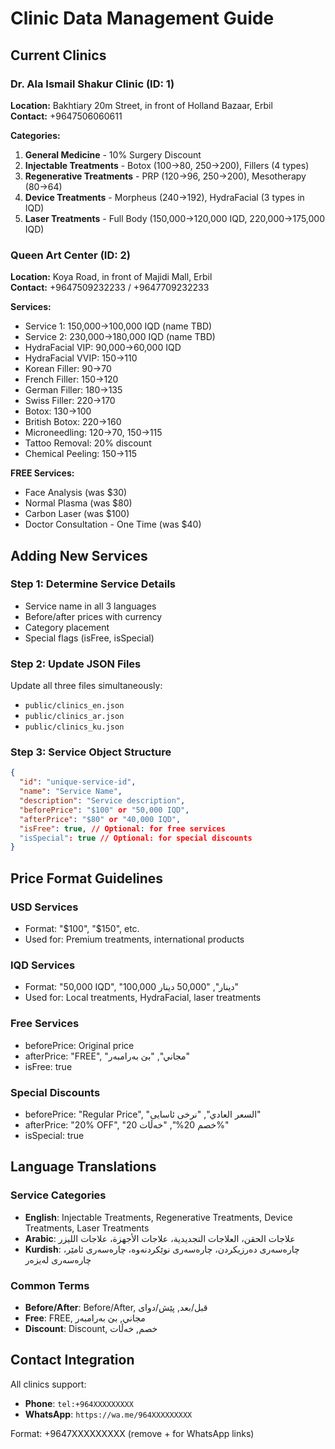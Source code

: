 # Clinic Data Management Guide

## Current Clinics

### Dr. Ala Ismail Shakur Clinic (ID: 1)
**Location:** Bakhtiary 20m Street, in front of Holland Bazaar, Erbil  
**Contact:** +9647506060611

**Categories:**
1. **General Medicine** - 10% Surgery Discount
2. **Injectable Treatments** - Botox ($100→$80, $250→$200), Fillers (4 types)
3. **Regenerative Treatments** - PRP ($120→$96, $250→$200), Mesotherapy ($80→$64)
4. **Device Treatments** - Morpheus ($240→$192), HydraFacial (3 types in IQD)
5. **Laser Treatments** - Full Body (150,000→120,000 IQD, 220,000→175,000 IQD)

### Queen Art Center (ID: 2)
**Location:** Koya Road, in front of Majidi Mall, Erbil  
**Contact:** +9647509232233 / +9647709232233

**Services:**
- Service 1: 150,000→100,000 IQD (name TBD)
- Service 2: 230,000→180,000 IQD (name TBD)
- HydraFacial VIP: 90,000→60,000 IQD
- HydraFacial VVIP: $150→$110
- Korean Filler: $90→$70
- French Filler: $150→$120
- German Filler: $180→$135
- Swiss Filler: $220→$170
- Botox: $130→$100
- British Botox: $220→$160
- Microneedling: $120→$70, $150→$115
- Tattoo Removal: 20% discount
- Chemical Peeling: $150→$115

**FREE Services:**
- Face Analysis (was $30)
- Normal Plasma (was $80)
- Carbon Laser (was $100)
- Doctor Consultation - One Time (was $40)

## Adding New Services

### Step 1: Determine Service Details
- Service name in all 3 languages
- Before/after prices with currency
- Category placement
- Special flags (isFree, isSpecial)

### Step 2: Update JSON Files
Update all three files simultaneously:
- `public/clinics_en.json`
- `public/clinics_ar.json`
- `public/clinics_ku.json`

### Step 3: Service Object Structure
```json
{
  "id": "unique-service-id",
  "name": "Service Name",
  "description": "Service description",
  "beforePrice": "$100" or "50,000 IQD",
  "afterPrice": "$80" or "40,000 IQD",
  "isFree": true, // Optional: for free services
  "isSpecial": true // Optional: for special discounts
}
```

## Price Format Guidelines

### USD Services
- Format: "$100", "$150", etc.
- Used for: Premium treatments, international products

### IQD Services  
- Format: "50,000 IQD", "100,000 دينار", "50,000 دینار"
- Used for: Local treatments, HydraFacial, laser treatments

### Free Services
- beforePrice: Original price
- afterPrice: "FREE", "مجاني", "بێ بەرامبەر"
- isFree: true

### Special Discounts
- beforePrice: "Regular Price", "السعر العادي", "نرخی ئاسایی"
- afterPrice: "20% OFF", "خصم 20%", "خەڵات 20%"
- isSpecial: true

## Language Translations

### Service Categories
- **English**: Injectable Treatments, Regenerative Treatments, Device Treatments, Laser Treatments
- **Arabic**: علاجات الحقن، العلاجات التجديدية، علاجات الأجهزة، علاجات الليزر
- **Kurdish**: چارەسەری دەرزیکردن، چارەسەری نوێکردنەوە، چارەسەری ئامێر، چارەسەری لەیزەر

### Common Terms
- **Before/After**: Before/After, قبل/بعد, پێش/دوای
- **Free**: FREE, مجاني, بێ بەرامبەر
- **Discount**: Discount, خصم, خەڵات

## Contact Integration
All clinics support:
- **Phone**: `tel:+964XXXXXXXXX`
- **WhatsApp**: `https://wa.me/964XXXXXXXXX`

Format: +9647XXXXXXXXX (remove + for WhatsApp links)